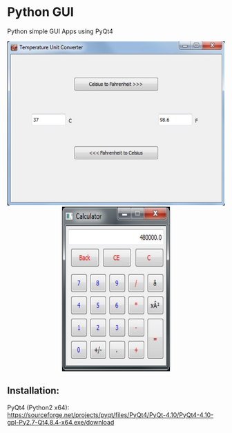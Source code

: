 # Python GUI 
Python simple GUI Apps using PyQt4

<p align="center">
  <img src="temperature_unit_converter.jpg" width=550 height=380>
  <img src="simple_calculator.jpg" width=250 height=380>
 </p> 
 
 
## Installation:

PyQt4 (Python2 x64):
https://sourceforge.net/projects/pyqt/files/PyQt4/PyQt-4.10/PyQt4-4.10-gpl-Py2.7-Qt4.8.4-x64.exe/download
